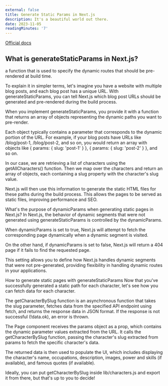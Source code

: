 ```yaml
---
external: false
title: Generate Static Params in Next.js
description: It's a beautiful world out there.
date: 2023-11-05
readingMinutes: '7'
---
```


[Official docs](https://nextjs.org/docs/app/api-reference/functions/generate-static-params)

## What is generateStaticParams in Next.js?
a function that is used to specify the dynamic routes that should be pre-rendered at build time.

To explain it in simpler terms, let's imagine you have a website with multiple blog posts, and each blog post has a unique URL. With generateStaticParams, you can tell Next.js which blog post URLs should be generated and pre-rendered during the build process.

When you implement generateStaticParams, you provide it with a function that returns an array of objects representing the dynamic paths you want to pre-render.

Each object typically contains a parameter that corresponds to the dynamic portion of the URL. For example, if your blog posts have URLs like /blog/post-1, /blog/post-2, and so on, you would return an array with objects like { params: { slug: 'post-1' } }, { params: { slug: 'post-2' } }, and so on.

In our case, we are retrieving a list of characters using the getAllCharacters() function. Then we map over the characters and return an array of objects, each containing a slug property with the character's slug value.

Next.js will then use this information to generate the static HTML files for these paths during the build process. This allows the pages to be served as static files, improving performance and SEO.

What's the purpose of dynamicParams when generating static pages in Next.js?
In Next.js, the behavior of dynamic segments that were not generated using generateStaticParams is controlled by the dynamicParams.

When dynamicParams is set to true, Next.js will attempt to fetch the corresponding page dynamically when a dynamic segment is visited.

On the other hand, if dynamicParams is set to false, Next.js will return a 404 page if it fails to find the requested page.

This setting allows you to define how Next.js handles dynamic segments that were not pre-generated, providing flexibility in handling dynamic routes in your applications.

How to generate static pages with generateStaticParams
Now that you've successfully generated a static path for each character, let's see how you can fetch data for each character.

The getCharacterBySlug function is an asynchronous function that takes the slug parameter, fetches data from the specified API endpoint using fetch, and returns the response data in JSON format. If the response is not successful (!data.ok), an error is thrown.

The Page component receives the params object as a prop, which contains the dynamic parameter values extracted from the URL. It calls the getCharacterBySlug function, passing the character's slug extracted from params to fetch the specific character's data.

The returned data is then used to populate the UI, which includes displaying the character's name, occupations, description, images, power and skills (if available), and famous quotes (if available).

Ideally, you can put getCharacterBySlug inside lib/characters.js and export it from there, but that's up to you to decide!